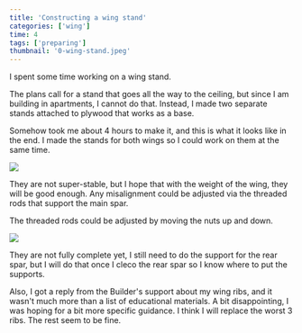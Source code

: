 ```yaml
---
title: 'Constructing a wing stand'
categories: ['wing']
time: 4
tags: ['preparing']
thumbnail: '0-wing-stand.jpeg'
---
```


I spent some time working on a wing stand.

<!-- more -->

The plans call for a stand that goes all the way to the ceiling, but since I am building in apartments, I cannot do that. Instead, I made two separate stands attached to plywood that works as a base.

Somehow took me about 4 hours to make it, and this is what it looks like in the end. I made the stands for both wings so I could work on them at the same time.

![](./0-wing-stand.jpeg)

They are not super-stable, but I hope that with the weight of the wing, they will be good enough. Any misalignment could be adjusted via the threaded rods that support the main spar.

The threaded rods could be adjusted by moving the nuts up and down.

![](./1-wing-stand-detail.jpeg)

They are not fully complete yet, I still need to do the support for the rear spar, but I will do that once I cleco the rear spar so I know where to put the supports.

Also, I got a reply from the Builder's support about my wing ribs, and it wasn't much more than a list of educational materials. A bit disappointing, I was hoping for a bit more specific guidance. I think I will replace the worst 3 ribs. The rest seem to be fine.
